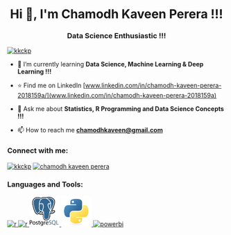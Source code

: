 <h1 align="center">Hi 👋, I'm Chamodh Kaveen Perera !!!</h1>
<h3 align="center">Data Science Enthusiastic !!!</h3>

<p align="left"> <a href="https://twitter.com/kkckp" target="blank"><img src="https://img.shields.io/twitter/follow/kkckp?logo=twitter&style=for-the-badge" alt="kkckp" /></a> </p>

- 🌱 I’m currently learning **Data Science, Machine Learning & Deep Learning !!!**

- ⭐ Find me on LinkedIn [www.linkedin.com/in/chamodh-kaveen-perera-2018159a/](www.linkedin.com/in/chamodh-kaveen-perera-2018159a)

- 💬 Ask me about **Statistics, R Programming and Data Science Concepts !!!**

- 📫 How to reach me **chamodhkaveen@gmail.com**

<h3 align="left">Connect with me:</h3>
<p align="left">
<a href="https://twitter.com/kkckp" target="blank"><img align="center" src="https://raw.githubusercontent.com/rahuldkjain/github-profile-readme-generator/master/src/images/icons/Social/twitter.svg" alt="kkckp" height="30" width="40" /></a>
<a href="https://linkedin.com/in/chamodh kaveen perera" target="blank"><img align="center" src="https://raw.githubusercontent.com/rahuldkjain/github-profile-readme-generator/master/src/images/icons/Social/linked-in-alt.svg" alt="chamodh kaveen perera" height="30" width="40" /></a>
</p>

<h3 align="left">Languages and Tools:</h3>
<p align="left">
<a href="https://www.r-project.org/" target="_blank" rel="noreferrer"> <img src="https://www.r-project.org/Rlogo.png" alt="r" width="70" height="70"/> </a>
<a href="https://www.rstudio.com/" target="_blank" rel="noreferrer"> <img src="https://www.rstudio.com/assets/img/logo.svg" alt="r" width="100" height="100"/> </a> 
<a href="https://www.postgresql.org" target="_blank" rel="noreferrer"> <img src="https://raw.githubusercontent.com/devicons/devicon/master/icons/postgresql/postgresql-original-wordmark.svg" alt="postgresql" width="70" height="70"/> </a> 
<a href="https://www.python.org" target="_blank" rel="noreferrer"> <img src="https://raw.githubusercontent.com/devicons/devicon/master/icons/python/python-original.svg" alt="python" width="70" height="70"/> </a> 
<a href="https://powerbi.microsoft.com/en-us/" target="_blank" rel="noreferrer"> <img src="https://powerbi.microsoft.com/pictures/application-logos/svg/powerbi.svg" alt="powerbi" width="70" height="70"/> </a> 
</p>
